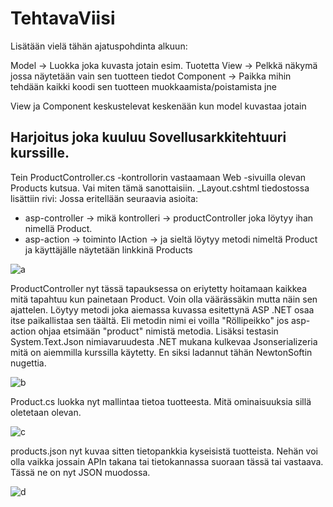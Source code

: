 # TehtavaViisi

Lisätään vielä tähän ajatuspohdinta alkuun:

Model -> Luokka joka kuvasta jotain esim. Tuotetta
View -> Pelkkä näkymä jossa näytetään vain sen tuotteen tiedot
Component -> Paikka mihin tehdään kaikki koodi sen tuotteen muokkaamista/poistamista jne 

View ja Component keskustelevat keskenään kun model kuvastaa jotain

## Harjoitus joka kuuluu Sovellusarkkitehtuuri kurssille.

Tein ProductController.cs -kontrollorin vastaamaan Web -sivuilla olevan Products kutsua. 
Vai miten tämä sanottaisiin. 
_Layout.cshtml tiedostossa lisättiin rivi:
Jossa eritellään seuraavia asioita:
- asp-controller -> mikä kontrolleri -> productController joka löytyy ihan nimellä Product.
- asp-action -> toiminto IAction -> ja sieltä löytyy metodi nimeltä Product ja käyttäjälle näytetään linkkinä Products
  
![a](https://github.com/user-attachments/assets/f29aeb38-e824-41d9-a322-25636fbacc14)

ProductController nyt tässä tapauksessa on eriytetty hoitamaan kaikkea mitä tapahtuu kun painetaan Product. Voin olla väärässäkin mutta näin sen ajattelen.
Löytyy metodi joka aiemassa kuvassa esitettynä ASP .NET osaa itse paikallistaa sen täältä. Eli metodin nimi ei voilla "Röllipeikko" jos asp-action ohjaa etsimään "product" nimistä metodia.
Lisäksi testasin System.Text.Json nimiavaruudesta .NET mukana kulkevaa Jsonserializeria mitä on aiemmilla kurssilla käytetty. En siksi ladannut tähän NewtonSoftin nugettia. 

![b](https://github.com/user-attachments/assets/7000d2b0-e639-4f65-8a05-59311ccf4390)

Product.cs luokka nyt mallintaa tietoa tuotteesta. Mitä ominaisuuksia sillä oletetaan olevan.

![c](https://github.com/user-attachments/assets/6f4a2792-9561-48d8-8cce-66400a7c101b)

products.json nyt kuvaa sitten tietopankkia kyseisistä tuotteista. Nehän voi olla vaikka jossain APIn takana tai tietokannassa suoraan tässä tai vastaava. Tässä ne on nyt JSON muodossa. 

![d](https://github.com/user-attachments/assets/928384ba-de63-4afc-a3b1-c661c0248fc1)
